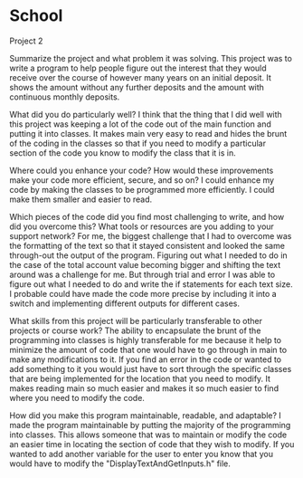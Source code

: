 # School
Project 2

Summarize the project and what problem it was solving.
  This project was to write a program to help people figure out the interest that they would receive over the course of however many years on an initial deposit. It shows the amount without any further deposits and the amount with continuous monthly deposits.

 What did you do particularly well?
   I think that the thing that I did well with this project was keeping a lot of the code out of the main function and putting it into classes. It makes main very easy to read and hides the brunt of the coding in the classes so that if you need to modify a particular section of the code you know to modify the class that it is in.

 Where could you enhance your code? How would these improvements make your code more efficient, secure, and so on?
    I could enhance my code by making the classes to be programmed more efficiently. I could make them smaller and easier to read.

 Which pieces of the code did you find most challenging to write, and how did you overcome this? What tools or resources are you adding to your support network?
    For me, the biggest challenge that I had to overcome was the formatting of the text so that it stayed consistent and looked the same through-out the output of the program. Figuring out what I needed to do in the case of the total account value becoming bigger and shifting the text around was a challenge for me. But through trial and error I was able to figure out what I needed to do and write the if statements for each text size. I probable could have made the code more precise by including it into a switch and implementing different outputs for different cases.

 What skills from this project will be particularly transferable to other projects or course work?
    The ability to encapsulate the brunt of the programming into classes is highly transferable for me because it help to minimize the amount of code that one would have to go through in main to make any modifications to it. If you find an error in the code or wanted to add something to it you would just have to sort through the specific classes that are being implemented for the location that you need to modify. It makes reading main so much easier and makes it so much easier to find where you need to modify the code.

 How did you make this program maintainable, readable, and adaptable?
    I made the program maintainable by putting the majority of the programming into classes. This allows someone that was to maintain or modify the code an easier time in locating the section of code that they wish to modify. If you wanted to add another variable for the user to enter you know that you would have to modify the "DisplayTextAndGetInputs.h" file. 

